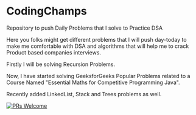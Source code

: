 # CodingChamps
Repository to push Daily Problems that I solve to Practice DSA

Here you folks might get different problems that I will push day-today to make me comfortable with DSA and algorithms that will help me to crack Product based companies interviews.

Firstly I will be solving Recursion Problems.

Now, I have started solving GeeksforGeeks Popular Problems related to a Course Named "Essential Maths for Competitive Programming Java".

Recently added LinkedList, Stack and Trees problems as well.

[![PRs Welcome](https://img.shields.io/badge/PRs-welcome-brightgreen.svg?style=flat-square)](http://makeapullrequest.com)
